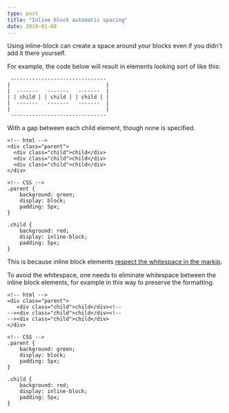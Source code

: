 ```yaml
---
type: post
title: "Inline block automatic spacing"
date: 2019-01-08
---
```


Using inline-block can create a space around your blocks
even if you didn't add it there yourself.

For example, the code below will result in elements looking sort of like this:
```
 -------------------------------
|                               |
|  -------   -------   -------  |
| | child | | child | | child | |
|  -------   -------   -------  |
|                               |
 -------------------------------
```
With a gap between each child element, though none is specified.

```
<!-- html -->
<div class="parent">
  <div class="child">child</div>
  <div class="child">child</div>
  <div class="child">child</div>
</div>

<!-- CSS -->
.parent {
	background: green;
	display: block;
	padding: 5px;
}

.child {
	background: red;
	display: inline-block;
	padding: 5px;
}
```

This is because inline block elements [respect the whitespace in the markip](https://stackoverflow.com/questions/19038799/why-is-there-an-unexplainable-gap-between-these-inline-block-div-elements). 

To avoid the whitespace, one needs to eliminate whitespace between
the inline block elements, for example in this way to preserve
the formatting.

```
<!-- html -->
<div class="parent">
   <div class="child">child</div><!--
--><div class="child">child</div><!--
--><div class="child">child</div>
</div>

<!-- CSS -->
.parent {
	background: green;
	display: block;
	padding: 5px;
}

.child {
	background: red;
	display: inline-block;
	padding: 5px;
}
```
